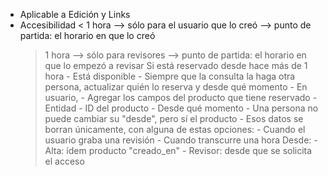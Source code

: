 - Aplicable a Edición y Links
- Accesibilidad
	< 1 hora --> sólo para el usuario que lo creó
			 --> punto de partida: el horario en que lo creó
	> 1 hora --> sólo para revisores
			 --> punto de partida: el horario en que lo empezó a revisar
	Si está reservado desde hace más de 1 hora
		- Está disponible
		- Siempre que la consulta la haga otra persona, actualizar quién lo reserva y desde qué momento
		- En usuario, 
			- Agregar los campos del producto que tiene reservado
				- Entidad
				- ID del producto
				- Desde qué momento
			- Una persona no puede cambiar su "desde", pero sí el producto
			- Esos datos se borran únicamente, con alguna de estas opciones:
				- Cuando el usuario graba una revisión
				- Cuando transcurre una hora
	Desde:
		- Alta: ídem producto "creado_en"
		- Revisor: desde que se solicita el acceso
